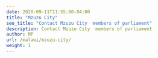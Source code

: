 ```yaml
---
date: 2020-09-11T11:55:00-04:00
title: "Mzuzu City"
seo_title: "Contact Mzuzu City  members of parliament"
description: Contact Mzuzu City  members of parliament
author: MP
url: /malawi/mzuzu-city/
weight: 1
---
```


